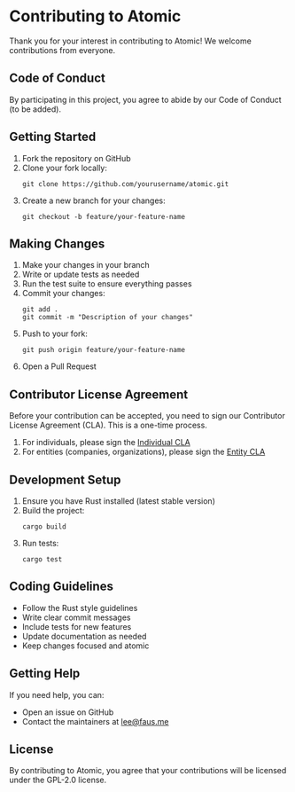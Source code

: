 # Contributing to Atomic

Thank you for your interest in contributing to Atomic! We welcome contributions from everyone.

## Code of Conduct

By participating in this project, you agree to abide by our Code of Conduct (to be added).

## Getting Started

1. Fork the repository on GitHub
2. Clone your fork locally:
   ```
   git clone https://github.com/yourusername/atomic.git
   ```
3. Create a new branch for your changes:
   ```
   git checkout -b feature/your-feature-name
   ```

## Making Changes

1. Make your changes in your branch
2. Write or update tests as needed
3. Run the test suite to ensure everything passes
4. Commit your changes:
   ```
   git add .
   git commit -m "Description of your changes"
   ```
5. Push to your fork:
   ```
   git push origin feature/your-feature-name
   ```
6. Open a Pull Request

## Contributor License Agreement

Before your contribution can be accepted, you need to sign our Contributor License Agreement (CLA). This is a one-time process.

1. For individuals, please sign the [Individual CLA](libatomic/CLA-individual.md)
2. For entities (companies, organizations), please sign the [Entity CLA](libatomic/CLA-entity.md)

## Development Setup

1. Ensure you have Rust installed (latest stable version)
2. Build the project:
   ```
   cargo build
   ```
3. Run tests:
   ```
   cargo test
   ```

## Coding Guidelines

- Follow the Rust style guidelines
- Write clear commit messages
- Include tests for new features
- Update documentation as needed
- Keep changes focused and atomic

## Getting Help

If you need help, you can:
- Open an issue on GitHub
- Contact the maintainers at lee@faus.me

## License

By contributing to Atomic, you agree that your contributions will be licensed under the GPL-2.0 license.
